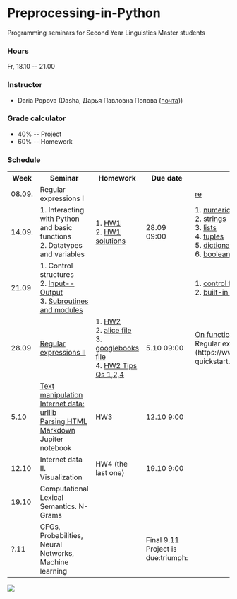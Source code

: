 # Preprocessing-in-Python

Programming seminars for Second Year Linguistics Master students

### Hours

Fr, 18.10 -- 21.00

### Instructor
* Daria Popova (Dasha, Дарья Павловна Попова ([почта](mailto:daschapopowa@gmail.com)))

### Grade calculator
* 40% -- Project
* 60% -- Homework

### Schedule
<table>
  <tr>
    <th>Week</th>
    <th>Seminar</th>
    <th>Homework</th>
    <th>Due date</th>
    <th>Reference</th>
  </tr>
   <tr>
    <td>08.09.</td>
    <td> Regular expressions I </td>
    <td></td>
    <td></td>
    <td><a href="https://docs.python.org/3.6/library/re.html">re</a>
    </td>
  </tr>
  <tr>
    <td>14.09.</td>
    <td> 1. Interacting with Python and basic functions<br>
      2. Datatypes and variables </td>
    <td>1. <a href="./preprocessingHW1.py">HW1</a><br>
    2. <a href="./preprocessinghw1answers.py">HW1 solutions</a></td>
    <td>28.09 09:00</td>
    <td>1. <a href="https://docs.python.org/3.6/library/stdtypes.html#typesnumeric">numeric types</a><br>
      2. <a href="https://docs.python.org/3.6/library/stdtypes.html#string-methods">strings</a><br>
      3. <a href="https://docs.python.org/3.6/tutorial/datastructures.html">lists</a><br>
      4. <a href="https://docs.python.org/3.6/tutorial/datastructures.html#tuples-and-sequences">tuples</a><br>
      5. <a href="https://docs.python.org/3.6/tutorial/datastructures.html#dictionaries">dictionaries</a><br>
      6. <a href="https://docs.python.org/3.6/library/stdtypes.html#boolean-operators">booleans</a>
    </td>
  </tr>
    <td>21.09</td>
    <td> 1. Control structures <br>
      2. <a href="./inputOutput.md">Input--Output</a><br>
      3. <a href="./modules.md">Subroutines and modules</a></td>
    <td></td>
    <td></td>
    <td>1. <a href="https://docs.python.org/3.6/tutorial/controlflow.html">control flow tools</a><br>
      2. <a href="https://docs.python.org/3.6/library/functions.html">built-in functions</a></td>
   </tr>
    <tr>
    <td>28.09</td>
    <td><a href="./regexpr.md">Regular expressions II</a></td>
    <td>1. <a href="./preprocessinghw2.py">HW2</a> <br>
     2. <a href="./alice.txt">alice file</a><br>
     3. <a href="./googlebooks.txt">googlebooks file</a><br>
     4. <a href="./preprocessinghw2tips.py">HW2 Tips Qs 1,2,4</a></td>
    <td>5.10 09:00</td>
    <td><a href="./onfunctions.md">On functions</a><br>
      Regular expressions cheat sheet (https://www.rexegg.com/regex-quickstart.html)
  </td>
  </tr>
    <tr>
    <td>5.10</td>
    <td><a href="./TextManipulation.ipynb">Text manipulation</a><br>
      <a href="./InternetData.ipynb">Internet data: urllib</a><br>
  <a href="./lxml_bs4.ipynb">Parsing HTML</a><br>
  <a href="./markdown.md">Markdown</a><br>
  Jupiter notebook</td>
    <td>HW3</td>
    <td>12.10 9:00</td>
    <td></td>
  </tr>
    <tr>
    <td>12.10</td>
    <td>Internet data II. Visualization</td>
    <td>HW4 (the last one)</td>
    <td>19.10 9:00</td>
    <td></td>
  </tr>
    <tr>
    <td>19.10</td>
    <td>Computational Lexical Semantics. N-Grams</td>
    <td></td>
    <td></td>
    <td></td>
  </tr>
  </tr>
    <tr>
    <td>?.11</td>
    <td>CFGs, Probabilities, Neural Networks, Machine learning</td>
    <td></td>
    <td>Final 9.11 Project is due:triumph:</td>
    <td></td>
  </tr>
</table>

![](https://kateennals.files.wordpress.com/2016/08/boa-constrictor-little-prince.jpg)
